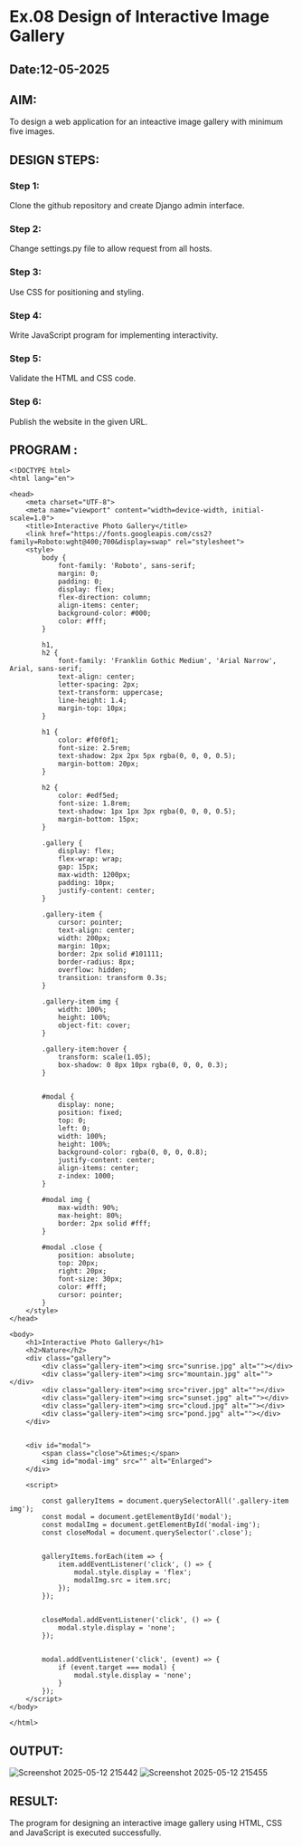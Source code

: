 # Ex.08 Design of Interactive Image Gallery
## Date:12-05-2025

## AIM:
To design a web application for an inteactive image gallery with minimum five images.

## DESIGN STEPS:

### Step 1:
Clone the github repository and create Django admin interface.

### Step 2:
Change settings.py file to allow request from all hosts.

### Step 3:
Use CSS for positioning and styling.

### Step 4:
Write JavaScript program for implementing interactivity.

### Step 5:
Validate the HTML and CSS code.

### Step 6:
Publish the website in the given URL.

## PROGRAM :
~~~
<!DOCTYPE html>
<html lang="en">

<head>
    <meta charset="UTF-8">
    <meta name="viewport" content="width=device-width, initial-scale=1.0">
    <title>Interactive Photo Gallery</title>
    <link href="https://fonts.googleapis.com/css2?family=Roboto:wght@400;700&display=swap" rel="stylesheet">
    <style>
        body {
            font-family: 'Roboto', sans-serif;
            margin: 0;
            padding: 0;
            display: flex;
            flex-direction: column;
            align-items: center;
            background-color: #000;
            color: #fff;
        }

        h1,
        h2 {
            font-family: 'Franklin Gothic Medium', 'Arial Narrow', Arial, sans-serif;
            text-align: center;
            letter-spacing: 2px;
            text-transform: uppercase;
            line-height: 1.4;
            margin-top: 10px;
        }

        h1 {
            color: #f0f0f1;
            font-size: 2.5rem;
            text-shadow: 2px 2px 5px rgba(0, 0, 0, 0.5);
            margin-bottom: 20px;
        }

        h2 {
            color: #edf5ed;
            font-size: 1.8rem;
            text-shadow: 1px 1px 3px rgba(0, 0, 0, 0.5);
            margin-bottom: 15px;
        }

        .gallery {
            display: flex;
            flex-wrap: wrap;
            gap: 15px;
            max-width: 1200px;
            padding: 10px;
            justify-content: center;
        }

        .gallery-item {
            cursor: pointer;
            text-align: center;
            width: 200px;
            margin: 10px;
            border: 2px solid #101111;
            border-radius: 8px;
            overflow: hidden;
            transition: transform 0.3s;
        }

        .gallery-item img {
            width: 100%;
            height: 100%;
            object-fit: cover;
        }

        .gallery-item:hover {
            transform: scale(1.05);
            box-shadow: 0 8px 10px rgba(0, 0, 0, 0.3);
        }


        #modal {
            display: none;
            position: fixed;
            top: 0;
            left: 0;
            width: 100%;
            height: 100%;
            background-color: rgba(0, 0, 0, 0.8);
            justify-content: center;
            align-items: center;
            z-index: 1000;
        }

        #modal img {
            max-width: 90%;
            max-height: 80%;
            border: 2px solid #fff;
        }

        #modal .close {
            position: absolute;
            top: 20px;
            right: 20px;
            font-size: 30px;
            color: #fff;
            cursor: pointer;
        }
    </style>
</head>

<body>
    <h1>Interactive Photo Gallery</h1>
    <h2>Nature</h2>
    <div class="gallery">
        <div class="gallery-item"><img src="sunrise.jpg" alt=""></div>
        <div class="gallery-item"><img src="mountain.jpg" alt=""></div>
        <div class="gallery-item"><img src="river.jpg" alt=""></div>
        <div class="gallery-item"><img src="sunset.jpg" alt=""></div>
        <div class="gallery-item"><img src="cloud.jpg" alt=""></div>
        <div class="gallery-item"><img src="pond.jpg" alt=""></div>
    </div>


    <div id="modal">
        <span class="close">&times;</span>
        <img id="modal-img" src="" alt="Enlarged">
    </div>

    <script>

        const galleryItems = document.querySelectorAll('.gallery-item img');
        const modal = document.getElementById('modal');
        const modalImg = document.getElementById('modal-img');
        const closeModal = document.querySelector('.close');


        galleryItems.forEach(item => {
            item.addEventListener('click', () => {
                modal.style.display = 'flex';
                modalImg.src = item.src;
            });
        });


        closeModal.addEventListener('click', () => {
            modal.style.display = 'none';
        });


        modal.addEventListener('click', (event) => {
            if (event.target === modal) {
                modal.style.display = 'none';
            }
        });
    </script>
</body>

</html>
~~~


## OUTPUT:
![Screenshot 2025-05-12 215442](https://github.com/user-attachments/assets/3db2989c-e008-4d5d-ac5e-438add68fb68)
![Screenshot 2025-05-12 215455](https://github.com/user-attachments/assets/0ca185f6-beec-4ef2-9b7b-c54537f7148a)


## RESULT:
The program for designing an interactive image gallery using HTML, CSS and JavaScript is executed successfully.

